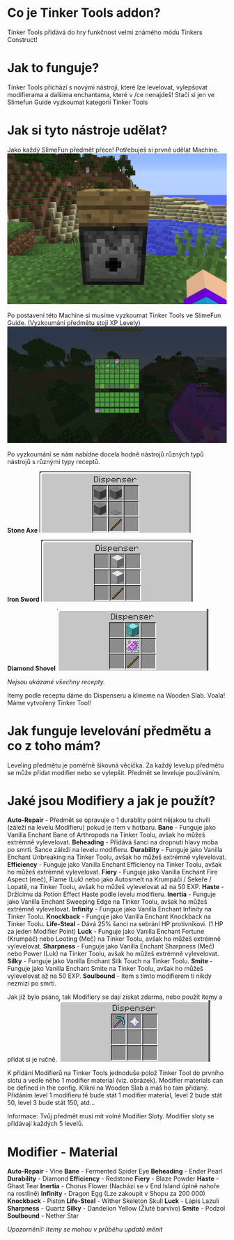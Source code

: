 <!-- TITLE: Tinker Tools -->
<!-- SUBTITLE: Tinkers Construct bez módů! -->
# Co je Tinker Tools addon?
Tinker Tools přidává do hry funkčnost velmi známého módu Tinkers Construct!

# Jak to funguje?
Tinker Tools přichází s novými nástroji, které lze levelovat, vylepšovat modifierama a dalšíma enchantama, které v /ce nenajdeš! Stačí si jen ve Slimefun Guide vyzkoumat kategorii Tinker Tools

# Jak si tyto nástroje udělat?
Jako každý SlimeFun předmět přece! Potřebuješ si prvně udělat Machine.
![F 954 E 417231 Ba 0 C 8 D 1 Fe 88 A 9996 B 504 Dde 39 F 4 B 4](/uploads/f-954-e-417231-ba-0-c-8-d-1-fe-88-a-9996-b-504-dde-39-f-4-b-4.png "F 954 E 417231 Ba 0 C 8 D 1 Fe 88 A 9996 B 504 Dde 39 F 4 B 4")

Po postavení této Machine si musíme vyzkoumat Tinker Tools ve SlimeFun Guide. (Vyzkoumání předmětu stojí XP Levely)
![Ttbcs 9 U](/uploads/tinker-tools/ttbcs-9-u.png "Ttbcs 9 U")

Po vyzkoumání se nám nabídne docela hodně nástrojů různých typů nástrojů s různými typy receptů.

**Stone Axe**
![96 E 46 De 7791 Ef 2 Cf 0 Ccf 403269 Fc 98 E 9 C 88067 C 2](/uploads/tinker-tool-fix/96-e-46-de-7791-ef-2-cf-0-ccf-403269-fc-98-e-9-c-88067-c-2.png "96 E 46 De 7791 Ef 2 Cf 0 Ccf 403269 Fc 98 E 9 C 88067 C 2")

**Iron Sword**
![4 F 12983 C 510958 B 40 A 3 Ff 2 D 3 Fc 0696863 Bfc 8067](/uploads/tinker-tool-fix/4-f-12983-c-510958-b-40-a-3-ff-2-d-3-fc-0696863-bfc-8067.png "4 F 12983 C 510958 B 40 A 3 Ff 2 D 3 Fc 0696863 Bfc 8067")

**Diamond Shovel**
![Ab 9204 Ba 956 A 589964 B 11169 D 05432 C 259344 A 4 D](/uploads/tinker-tool-fix/ab-9204-ba-956-a-589964-b-11169-d-05432-c-259344-a-4-d.png "Ab 9204 Ba 956 A 589964 B 11169 D 05432 C 259344 A 4 D")

*Nejsou ukázané všechny recepty.*

Itemy podle receptu dáme do Dispenseru a klineme na Wooden Slab.
Voala! Máme vytvořený Tinker Tool!

# Jak funguje levelování předmětu a co z toho mám?
Leveling předmětu je poměřně šikovná věcička. Za každý levelup předmětu se může přidat modifier nebo se vylepšit. Předmět se leveluje používáním.

# Jaké jsou Modifiery a jak je použít?
**Auto-Repair** - Předmět se opravuje o 1 durablity point nějakou tu chvíli (záleží na levelu Modifieru) pokud je item v hotbaru.
**Bane** - Funguje jako Vanilla Enchant Bane of Arthropods na Tinker Toolu, avšak ho můžeš extrémně vylevelovat.
**Beheading** - Přidává šanci na dropnutí hlavy moba po smrti. Šance záleží na levelu modifieru.
**Durability** - Funguje jako Vanilla Enchant Unbreaking na Tinker Toolu, avšak ho můžeš extrémně vylevelovat.
**Efficiency** - Funguje jako Vanilla Enchant Efficiency na Tinker Toolu, avšak ho můžeš extrémně vylevelovat.
**Fiery** - Funguje jako Vanilla Enchant Fire Aspect (meč), Flame (Luk) nebo jako Autosmelt na Krumpáči / Sekeře / Lopatě, na Tinker Toolu, avšak ho můžeš vylevelovat až na 50 EXP.
**Haste** - Držícímu dá Potion Effect Haste podle levelu modifieru.
**Inertia** - Funguje jako Vanilla Enchant Sweeping Edge na Tinker Toolu, avšak ho můžeš extrémně vylevelovat.
**Infinity** - Funguje jako Vanilla Enchant Infinity na Tinker Toolu.
**Knockback** - Funguje jako Vanilla Enchant Knockback na Tinker Toolu.
**Life-Steal** - Dává 25% šanci na sebrání HP protivníkovi. (1 HP za jeden Modifier Point)
**Luck** - Funguje jako Vanilla Enchant Fortune (Krumpáč) nebo Looting (Meč) na Tinker Toolu, avšak ho můžeš extrémně vylevelovat.
**Sharpness** - Funguje jako Vanilla Enchant Sharpness (Meč) nebo Power (Luk) na Tinker Toolu, avšak ho můžeš extrémně vylevelovat.
**Silky** - Funguje jako Vanilla Enchant Silk Touch na Tinker Toolu.
**Smite** - Funguje jako Vanilla Enchant Smite na Tinker Toolu, avšak ho můžeš vylevelovat až na 50 EXP.
**Soulbound** - Item s tímto modifierem ti nikdy nezmizí po smrti.

Jak již bylo psáno, tak Modifiery se dají získat zdarma, nebo použít itemy a přidat si je ručně.
![Bcc 8 C 94139 C 8979343 Cc 43 C 02894 B 8 Af 9 B 5 A 0 E 2 C](/uploads/tinker-tool-fix/bcc-8-c-94139-c-8979343-cc-43-c-02894-b-8-af-9-b-5-a-0-e-2-c.png "Bcc 8 C 94139 C 8979343 Cc 43 C 02894 B 8 Af 9 B 5 A 0 E 2 C")

K přidání Modifierů na Tinker Tools jednoduše polož Tinker Tool do prvního slotu a vedle něho 1 modifier material (viz. obrázek). Modifier materials can be defined in the config. Klikni na Wooden Slab a máš ho tam přidaný. Přidáním level 1 modifieru tě bude stát 1 modifier material, level 2 bude stát 50, level 3 bude stát 150, atd...

Informace: Tvůj předmět musí mít volné Modifier Sloty. Modifier sloty se přidávají každých 5 levelů.

# Modifier - Material
**Auto-Repair** - Vine
**Bane** - Fermented Spider Eye
**Beheading** - Ender Pearl
**Durability** - Diamond
**Efficiency** - Redstone
**Fiery** - Blaze Powder
**Haste** - Ghast Tear
**Inertia** - Chorus Flower (Nachází se v End Island úplně nahoře na rostlině)
**Infinity** - Dragon Egg (Lze zakoupit v Shopu za 200 000)
**Knockback** - Piston
**Life-Steal** - Wither Skeleton Skull
**Luck** - Lapis Lazuli
**Sharpness** - Quartz
**Silky** - Dandelion Yellow (Žluté barvivo)
**Smite** - Podzol
**Soulbound** - Nether Star

*Upozornění!: Itemy se mohou v průběhu updatů měnit*
